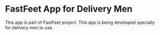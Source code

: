 # FastFeet App for Delivery Men

This app is part of FastFeet project. This app is being developed specially for
delivery men to use.

